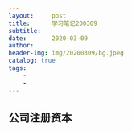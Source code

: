 ```yaml
---
layout:     post
title:      学习笔记200309
subtitle:   
date:       2020-03-09
author:     
header-img: img/20200309/bg.jpeg
catalog: true
tags:
    - 
    - 
---
```

## 公司注册资本

